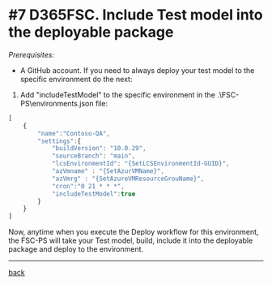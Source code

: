 # #7 D365FSC. Include Test model into the deployable package
*Prerequisites:* 
- A GitHub account.
If you need to always deploy your test model to the specific environment do the next:

1. Add "includeTestModel" to the specific environment in the .\FSC-PS\environments.json file:
~~~javascript
[
    {
        "name":"Contoso-QA",
        "settings":{
            "buildVersion": "10.0.29",
            "sourceBranch": "main",
            "lcsEnvironmentId": "{SetLCSEnvironmentId-GUID}",
            "azVmname" : "{SetAzurVMName}",
            "azVmrg" : "{SetAzureVMResourceGrouName}",
            "cron":"0 21 * * *",
            "includeTestModel":true
        }
    }
]
~~~

Now, anytime when you execute the Deploy workflow for this environment, the FSC-PS will take your Test model, build, include it into the deployable package and deploy to the environment.

---
[back](/README.md)